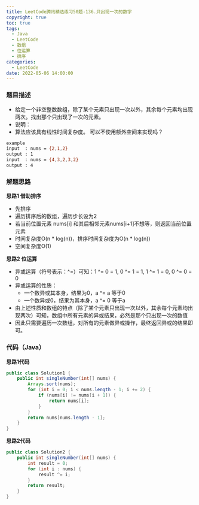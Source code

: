 ```yaml
---
title: LeetCode腾讯精选练习50题-136.只出现一次的数字
copyright: true
toc: true
tags:
  - Java
  - LeetCode
  - 数组
  - 位运算
  - 排序
categories:
  - LeetCode
date: 2022-05-06 14:00:00
---
```


### 题目描述

 * 给定一个非空整数数组，除了某个元素只出现一次以外，其余每个元素均出现两次。找出那个只出现了一次的元素。
 * 说明：
 * 算法应该具有线性时间复杂度。 可以不使用额外空间来实现吗？

```bash
example
input  : nums = {2,1,2}
output : 1
input  : nums = {4,3,2,3,2}
output : 4
```

<!--more-->

### 解题思路
**思路1 借助排序**
+ 先排序
+ 遍历排序后的数组，遍历步长设为2
+ 若当前位置元素 nums[i] 和其后相邻元素nums[i+1]不想等，则返回当前位置元素
+ 时间复杂度O(n * log(n))，排序时间复杂度为O(n * log(n))
+ 空间复杂度O(1)

**思路2 位运算**
+ 异或运算（符号表示：^=）可知：1 ^= 0 = 1, 0 ^= 1 = 1, 1 ^= 1 = 0, 0 ^= 0 = 0
+ 异或运算的性质：
    - 一个数异或其本身，结果为0，a ^= a 等于0
    - 一个数异或0，结果为其本身，a ^= 0 等于a
+ 由上述性质和数组的特点（除了某个元素只出现一次以外，其余每个元素均出现两次）可知，数组中所有元素的异或结果，必然是那个只出现一次的数值
+ 因此只需要遍历一次数组，对所有的元素做异或操作，最终返回异或的结果即可。

### 代码（Java）
**思路1代码**
```java
public class Solution1 {
    public int singleNumber(int[] nums) {
        Arrays.sort(nums);
        for (int i = 0; i < nums.length - 1; i += 2) {
            if (nums[i] != nums[i + 1]) {
                return nums[i];
            }
        }
        return nums[nums.length - 1];
    }
}
```
**思路2代码**
```java
public class Solution2 {
    public int singleNumber(int[] nums) {
        int result = 0;
        for (int i : nums) {
            result ^= i;
        }
        return result;
    }
}
```